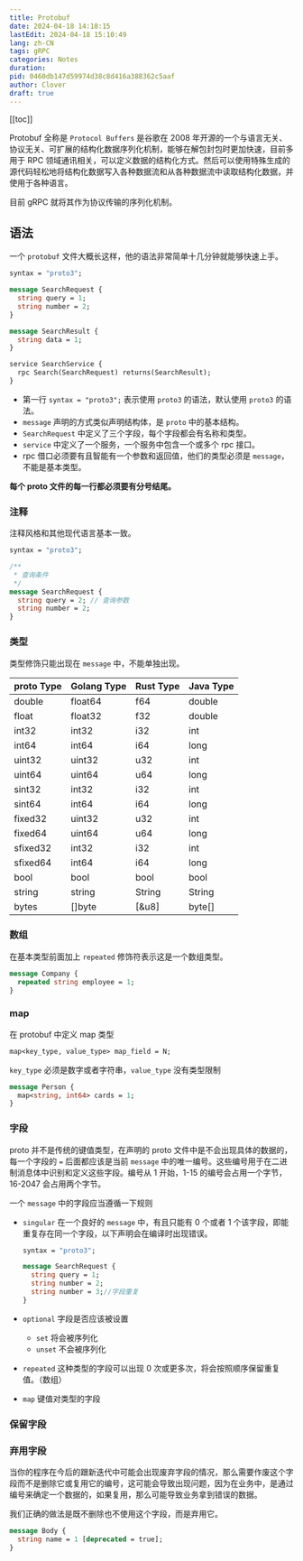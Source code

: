 ```yaml
---
title: Protobuf
date: 2024-04-18 14:18:15
lastEdit: 2024-04-18 15:10:49
lang: zh-CN
tags: gRPC
categories: Notes
duration:
pid: 0460db147d59974d38c8d416a388362c5aaf
author: Clover
draft: true
---
```

[[toc]]

Protobuf 全称是 `Protocol Buffers` 是谷歌在 2008 年开源的一个与语言无关、协议无关、可扩展的结构化数据序列化机制，能够在解包封包时更加快速，目前多用于 RPC 领域通讯相关，可以定义数据的结构化方式。然后可以使用特殊生成的源代码轻松地将结构化数据写入各种数据流和从各种数据流中读取结构化数据，并使用于各种语言。

目前 gRPC 就将其作为协议传输的序列化机制。

## 语法

一个 `protobuf` 文件大概长这样，他的语法非常简单十几分钟就能够快速上手。

```proto
syntax = "proto3";

message SearchRequest {
  string query = 1;
  string number = 2;
}

message SearchResult {
  string data = 1;
}

service SearchService {
  rpc Search(SearchRequest) returns(SearchResult);
}
```

- 第一行 `syntax = "proto3";` 表示使用 `proto3` 的语法，默认使用 `proto3` 的语法。
- `message` 声明的方式类似声明结构体，是 `proto` 中的基本结构。
- `SearchRequest` 中定义了三个字段，每个字段都会有名称和类型。
- `service` 中定义了一个服务，一个服务中包含一个或多个 rpc 接口。
- rpc 借口必须要有且智能有一个参数和返回值，他们的类型必须是 `message`，不能是基本类型。

**每个 proto 文件的每一行都必须要有分号结尾。**

### 注释

注释风格和其他现代语言基本一致。

```proto
syntax = "proto3";

/**
 * 查询条件
 */
message SearchRequest {
  string query = 2; // 查询参数
  string number = 2;
}
```

### 类型

类型修饰只能出现在 `message` 中，不能单独出现。

| proto Type | Golang Type | Rust Type | Java Type |
| ---------- | ----------- | --------- | --------- |
| double     | float64     | f64       | double    |
| float      | float32     | f32       | double    |
| int32      | int32       | i32       | int       |
| int64      | int64       | i64       | long      |
| uint32     | uint32      | u32       | int       |
| uint64     | uint64      | u64       | long      |
| sint32     | int32       | i32       | int       |
| sint64     | int64       | i64       | long      |
| fixed32    | uint32      | u32       | int       |
| fixed64    | uint64      | u64       | long      |
| sfixed32   | int32       | i32       | int       |
| sfixed64   | int64       | i64       | long      |
| bool       | bool        | bool      | bool      |
| string     | string      | String    | String    |
| bytes      | \[\]byte    | \[\&u8\]  | byte[]    |

### 数组

在基本类型前面加上 `repeated` 修饰符表示这是一个数组类型。

```proto
message Company {
  repeated string employee = 1;
}
```

### map

在 protobuf 中定义 map 类型

```txt
map<key_type, value_type> map_field = N;
```

`key_type` 必须是数字或者字符串，`value_type` 没有类型限制

```proto
message Person {
  map<string, int64> cards = 1;
}
```

### 字段

proto 并不是传统的键值类型，在声明的 proto 文件中是不会出现具体的数据的，每一个字段的 `=` 后面都应该是当前 `message` 中的唯一编号。这些编号用于在二进制消息体中识别和定义这些字段。编号从 1 开始，1-15 的编号会占用一个字节，16-2047 会占用两个字节。

一个 `message` 中的字段应当遵循一下规则

- `singular` 在一个良好的 `message` 中，有且只能有 0 个或者 1 个该字段，即能重复存在同一个字段，以下声明会在编译时出现错误。

  ```proto
  syntax = "proto3";

  message SearchRequest {
    string query = 1;
    string number = 2;
    string number = 3;//字段重复
  }
  ```

- `optional` 字段是否应该被设置
  - `set` 将会被序列化
  - `unset` 不会被序列化
- `repeated` 这种类型的字段可以出现 0 次或更多次，将会按照顺序保留重复值。（数组）
- `map` 键值对类型的字段

### 保留字段

### 弃用字段

当你的程序在今后的跟新迭代中可能会出现废弃字段的情况，那么需要作废这个字段而不是删除它或复用它的编号，这可能会导致出现问题，因为在业务中，是通过编号来确定一个数据的，如果复用，那么可能导致业务拿到错误的数据。

我们正确的做法是既不删除也不使用这个字段，而是弃用它。

```proto
message Body {
  string name = 1 [deprecated = true];
}
```
